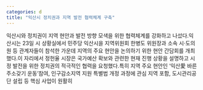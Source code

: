 ```yaml
---
categories: d
title: "익산시 정치권과 지역 발전 협력체계 구축"
---
```

익산시와 정치권이 지역 현안과 발전 방향 모색을 위한 협력체계를 강화하고 나섰다.익산시는 23일 시 상황실에서 민주당 익산시을 지역위원회 한병도 위원장과 소속 시·도의원 등 관계자들이 참석한 가운데 지역의 주요 현안을 논의하기 위한 현안 간담회를 개최했다.이 자리에서 정헌율 시장은 국가예산 확보와 관련한 현재 진행 상황을 설명하고 시정 발전을 위한 정치권의 적극적인 협력을 요청했다.특히 지역 주요 현안인 ‘익산愛 바른주소갖기 운동’참여, 인구감소지역 지원 특별법 개정 과정에 관심 지역 포함, 도시관리공단 설립 등 핵심 사업이 원활히